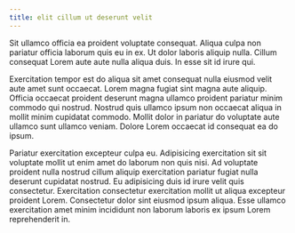 ```yaml
---
title: elit cillum ut deserunt velit
---
```


Sit ullamco officia ea proident voluptate consequat. Aliqua culpa non pariatur officia laborum quis eu in ex. Ut dolor laboris aliquip nulla. Cillum consequat Lorem aute aute nulla aliqua duis. In esse sit id irure qui.

Exercitation tempor est do aliqua sit amet consequat nulla eiusmod velit aute amet sunt occaecat. Lorem magna fugiat sint magna aute aliquip. Officia occaecat proident deserunt magna ullamco proident pariatur minim commodo qui nostrud. Nostrud quis ullamco ipsum non occaecat aliqua in mollit minim cupidatat commodo. Mollit dolor in pariatur do voluptate aute ullamco sunt ullamco veniam. Dolore Lorem occaecat id consequat ea do ipsum.

Pariatur exercitation excepteur culpa eu. Adipisicing exercitation sit sit voluptate mollit ut enim amet do laborum non quis nisi. Ad voluptate proident nulla nostrud cillum aliquip exercitation pariatur fugiat nulla deserunt cupidatat nostrud. Eu adipisicing duis id irure velit quis consectetur. Exercitation consectetur exercitation mollit ut aliqua excepteur proident Lorem. Consectetur dolor sint eiusmod ipsum aliqua. Esse ullamco exercitation amet minim incididunt non laborum laboris ex ipsum Lorem reprehenderit in.